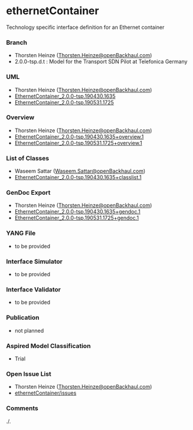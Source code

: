 # ethernetContainer
Technology specific interface definition for an Ethernet container 

### Branch
- Thorsten Heinze (Thorsten.Heinze@openBackhaul.com)
- 2.0.0-tsp.d.t : Model for the Transport SDN Pilot at Telefonica Germany

### UML
- Thorsten Heinze (Thorsten.Heinze@openBackhaul.com)
- [EthernetContainer_2.0.0-tsp.190430.1635](./EthernetContainer_2.0.0-tsp.190430.1635.zip)
- [EthernetContainer_2.0.0-tsp.190531.1725](./EthernetContainer_2.0.0-tsp.190531.1725.zip)

### Overview 
- Thorsten Heinze (Thorsten.Heinze@openBackhaul.com)
- [EthernetContainer_2.0.0-tsp.190430.1635+overview.1](./EthernetContainer_2.0.0-tsp.190430.1635+overview.1.png)
- [EthernetContainer_2.0.0-tsp.190531.1725+overview.1](./EthernetContainer_2.0.0-tsp.190531.1725+overview.1.png)

### List of Classes
- Waseem Sattar (Waseem.Sattar@openBackhaul.com)
- [EthernetContainer_2.0.0-tsp.190430.1635+classlist.1](./EthernetContainer_2.0.0-tsp.190430.1635+classlist.1.txt) 

### GenDoc Export
- Thorsten Heinze (Thorsten.Heinze@openBackhaul.com)
- [EthernetContainer_2.0.0-tsp.190430.1635+gendoc.1](./EthernetContainer_2.0.0-tsp.190430.1635+gendoc.1.docx)
- [EthernetContainer_2.0.0-tsp.190531.1725+gendoc.1](./EthernetContainer_2.0.0-tsp.190531.1725+gendoc.1.docx)

### YANG File
- to be provided

### Interface Simulator
- to be provided

### Interface Validator
- to be provided

### Publication
- not planned

### Aspired Model Classification
- Trial

### Open Issue List
- Thorsten Heinze (Thorsten.Heinze@openBackhaul.com)
- [ethernetContainer/issues](../../issues)

### Comments
./.
